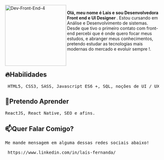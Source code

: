 <a href="https://ibb.co/HTdwVf7"><img src="https://i.ibb.co/HTdwVf7/Dev-Front-End-4.png" alt="Dev-Front-End-4" width="200px" border="0" align="left"></a>
<div algn="right"><br>
 <strong>Olá, meu nome é Lais e sou Desenvolvedora Front end e UI Designer </strong>. Estou cursando em Análise e Desenvolvimento de sistemas.  Desde que tivo o primeiro contato com front-end percebi que é onde quero focar meus  estudos, e abranger meus conhecimentos, pretendo estudar as tecnologias mais modernas do mercado e evoluir sempre !. <br><br>
            <br><h2>
         🔥Habilidades</h2><pre> HTML5, CSS3, SASS, Javascript ES6 +, SQL, noções de UI / UX .</pre>
            <h2>
                🚀Pretendo Aprender</h2>
            <pre>ReactJS, React Native, SEO e afins. </pre>
            <h2> 📫Quer Falar Comigo?</h2>
   <pre>Me mande mensagem em alguma dessas redes sociais abaixo! <br>
 https://www.linkedin.com/in/laís-fernanda/ </pre>
</div>


